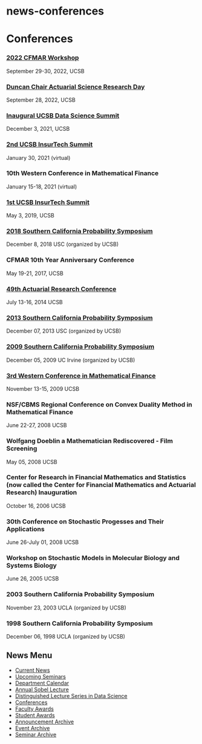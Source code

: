 # news-conferences

# Conferences

### [2022 CFMAR Workshop](https://cfmar.pstat.ucsb.edu/news/event/589)

September 29-30, 2022, UCSB

### [Duncan Chair Actuarial Science Research Day](https://www.pstat.ucsb.edu/news/event/1712)

September 28, 2022, UCSB

### [Inaugural UCSB Data Science Summit](https://www.datascience.ucsb.edu/summit21)

December 3, 2021, UCSB

### [2nd UCSB InsurTech Summit](http://insurtech.pstat.ucsb.edu/)

January 30, 2021 (virtual)

### 10th Western Conference in Mathematical Finance

January 15-18, 2021 (virtual)

### [1st UCSB InsurTech Summit](http://insurtech.pstat.ucsb.edu/index2019.php)

May 3, 2019, UCSB

### [2018 Southern California Probability Symposium](http://scps.pstat.ucsb.edu/SCPS2018.html)

December 8, 2018 USC (organized by UCSB)

### CFMAR 10th Year Anniversary Conference

May 19-21, 2017, UCSB

### [49th Actuarial Research Conference](/news/feature/980)

July 13-16, 2014 UCSB

### [2013 Southern California Probability Symposium](/news/feature/981)

December 07, 2013 USC (organized by UCSB)

### [2009 Southern California Probability Symposium](/news/feature/982)

December 05, 2009 UC Irvine (organized by UCSB)

### [3rd Western Conference in Mathematical Finance](/news/feature/988)

November 13-15, 2009 UCSB

### NSF/CBMS Regional Conference on Convex Duality Method in Mathematical Finance

June 22-27, 2008 UCSB

### Wolfgang Doeblin a Mathematician Rediscovered - Film Screening

May 05, 2008 UCSB

### Center for Research in Financial Mathematics and Statistics (now called the Center for Financial Mathematics and Actuarial Research) Inauguration

October 16, 2006 UCSB

### 30th Conference on Stochastic Progesses and Their Applications

June 26-July 01, 2008 UCSB

### Workshop on Stochastic Models in Molecular Biology and Systems Biology

June 26, 2005 UCSB

### 2003 Southern California Probability Symposium

November 23, 2003 UCLA (organized by UCSB)

### 1998 Southern California Probability Symposium

December 06, 1998 UCLA (organized by UCSB)

## News Menu

- [Current News](/news "Current News")
- [Upcoming Seminars](/news/upcoming-seminars "Upcoming Seminars")
- [Department Calendar](/news/calendar "Event & Feature Calendar")
- [Annual Sobel Lecture](/news/sobel "Annual Sobel Lecture")
- [Distinguished Lecture Series in Data Science](/news/data-science "Distinguished Lecture Series in Data Science")
- [Conferences](/news/conferences "Conferences")
- [Faculty Awards](/news/fac_award "Faculty Awards")
- [Student Awards](/news/student_award "Student Awards")
- [Announcement Archive](/news/announcement/archive)
- [Event Archive](/news/feature/archive)
- [Seminar Archive](/news/event/archive)